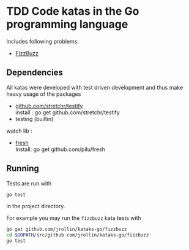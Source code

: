 # TDD Code katas in the Go programming language

Includes following problems:

 * [FizzBuzz](http://codingdojo.org/kata/FizzBuzz/)

## Dependencies
All katas were developed with test driven development and thus make heavy
usage of the packages
  * [github.com/stretchr/testify](https://github.com/stretchr/testify)  
   install : go get github.com/stretchr/testify
  * testing (builtin)

watch lib :
  * [fresh](https://github.com/gravityblast/fresh)   
   Install: go get github.com/pilu/fresh 

## Running
Tests are run with
```bash
go test
```
in the project directory.

For example you may run the `fizzbuzz` kata tests with
```bash
go get github.com/jrollin/kataks-go/fizzbuzz
cd $GOPATH/src/github.com/jrollin/kataks-go/fizzbuzz
go test
```